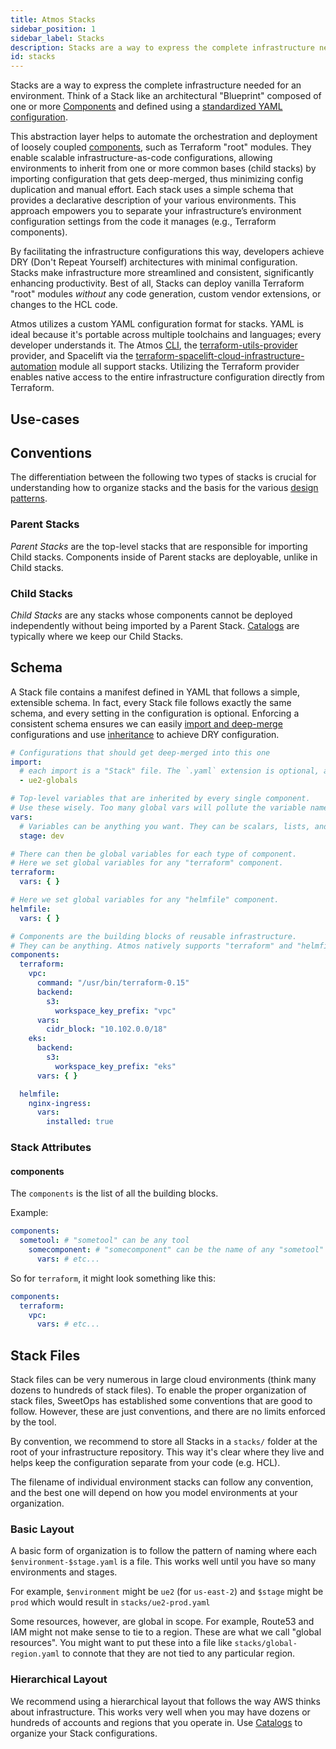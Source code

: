 ```yaml
---
title: Atmos Stacks
sidebar_position: 1
sidebar_label: Stacks
description: Stacks are a way to express the complete infrastructure needed for an environment
id: stacks
---
```


Stacks are a way to express the complete infrastructure needed for an environment. Think of a Stack like an architectural "Blueprint" composed
of one or more [Components](/core-concepts/components) and defined using a [standardized YAML configuration](#schema).

This abstraction layer helps to automate the orchestration and deployment of loosely coupled [components](/core-concepts/components), such as Terraform "root" modules. They enable scalable infrastructure-as-code configurations, allowing environments to inherit from one or more common bases (child stacks)
by importing configuration that gets deep-merged, thus minimizing config duplication and manual effort. Each stack uses a simple schema that provides a declarative description of your various environments. This approach empowers you to separate your infrastructure’s environment configuration settings from the code it manages (e.g., Terraform components).

By facilitating the infrastructure configurations this way, developers achieve DRY (Don't Repeat Yourself) architectures with minimal configuration. Stacks make infrastructure more streamlined and consistent, significantly enhancing productivity. Best of all, Stacks can deploy 
vanilla Terraform "root" modules *without* any code generation, custom vendor extensions, or changes to the HCL code.

Atmos utilizes a custom YAML configuration format for stacks. YAML is ideal because it's portable across multiple toolchains and languages; every developer understands it. The Atmos [CLI](/cli/), the [terraform-utils-provider](https://github.com/cloudposse/terraform-provider-utils) provider, and Spacelift via the [terraform-spacelift-cloud-infrastructure-automation](https://github.com/cloudposse/terraform-spacelift-cloud-infrastructure-automation) module all support stacks. Utilizing the Terraform provider enables native access to the entire infrastructure configuration directly from Terraform.

## Use-cases


## Conventions

The differentiation between the following two types of stacks is crucial for understanding how to organize stacks and the basis for the
various [design patterns](/design-patterns/).

### Parent Stacks

*Parent Stacks* are the top-level stacks that are responsible for importing Child stacks. Components inside of Parent stacks are deployable, unlike in Child stacks.

### Child Stacks

*Child Stacks* are any stacks whose components cannot be deployed independently without being imported by a Parent Stack.
[Catalogs](/core-concepts/stacks/catalogs) are typically where we keep our Child Stacks.

## Schema

A Stack file contains a manifest defined in YAML that follows a simple, extensible schema. In fact, every Stack file follows exactly the same schema, and every setting in the configuration is optional. Enforcing a consistent schema ensures we can easily [import and deep-merge](/core-concepts/stacks/imports) configurations and use [inheritance](/core-concepts/components/inheritance) to achieve DRY configuration.

```yaml
# Configurations that should get deep-merged into this one
import:
  # each import is a "Stack" file. The `.yaml` extension is optional, and we do not recommend using it.
  - ue2-globals

# Top-level variables that are inherited by every single component. 
# Use these wisely. Too many global vars will pollute the variable namespace.
vars:
  # Variables can be anything you want. They can be scalars, lists, and maps. Whatever is supported by YAML.
  stage: dev

# There can then be global variables for each type of component. 
# Here we set global variables for any "terraform" component.
terraform:
  vars: { }

# Here we set global variables for any "helmfile" component.
helmfile:
  vars: { }

# Components are the building blocks of reusable infrastructure.
# They can be anything. Atmos natively supports "terraform" and "helmfile".
components:
  terraform:
    vpc:
      command: "/usr/bin/terraform-0.15"
      backend:
        s3:
          workspace_key_prefix: "vpc"
      vars:
        cidr_block: "10.102.0.0/18"
    eks:
      backend:
        s3:
          workspace_key_prefix: "eks"
      vars: { }

  helmfile:
    nginx-ingress:
      vars:
        installed: true
```

### Stack Attributes

#### components

The `components` is the list of all the building blocks.

Example:

```yaml
components:
  sometool: # "sometool" can be any tool
    somecomponent: # "somecomponent" can be the name of any "sometool" component
      vars: # etc...
```

So for `terraform`, it might look something like this:

```yaml
components:
  terraform:
    vpc:
      vars: # etc...
```

## Stack Files

Stack files can be very numerous in large cloud environments (think many dozens to hundreds of stack files). To enable the proper organization of
stack files, SweetOps has established some conventions that are good to follow. However, these are just conventions, and there are no limits enforced
by the tool.

By convention, we recommend to store all Stacks in a `stacks/` folder at the root of your infrastructure repository. This way it's clear where they
live and helps keep the configuration separate from your code (e.g. HCL).

The filename of individual environment stacks can follow any convention, and the best one will depend on how you model environments at your
organization.

### Basic Layout

A basic form of organization is to follow the pattern of naming where each `$environment-$stage.yaml` is a file. This works well until you have so
many environments and stages.

For example, `$environment` might be `ue2` (for `us-east-2`) and `$stage` might be `prod` which would result in `stacks/ue2-prod.yaml`

Some resources, however, are global in scope. For example, Route53 and IAM might not make sense to tie to a region. These are what we call "global
resources". You might want to put these into a file like `stacks/global-region.yaml` to connote that they are not tied to any particular region.

### Hierarchical Layout

We recommend using a hierarchical layout that follows the way AWS thinks about infrastructure. This works very well when you may have dozens or
hundreds of accounts and regions that you operate in. Use [Catalogs](/core-concepts/stacks/catalogs) to organize your Stack configurations.
